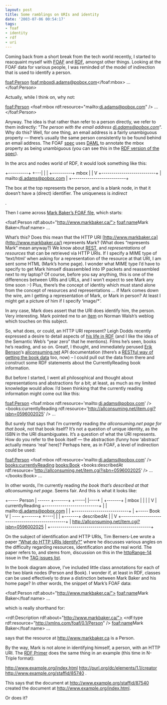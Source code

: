 ```yaml
---
layout: post
title: Some ramblings on URIs and identity
date: '2003-07-06 00:54:17'
tags:
- foaf
- identity
- rdf
- uri
---
```



Coming back from a short break from the tech world recently, I started to reacquaint myself with [FOAF](http://xmlns.com/foaf/0.1/ "FOAF: Friend Of A Friend Vocab") and [RDF](http://www.w3.org/RDF/ "RDF (Resource Description Framework)"), amongst other things. Looking at the FOAF data for various people, I was reminded of the model of indirection that is used to identify a person.

<foaf:Person> <foaf:mbox>dj.adams@pobox.com</foaf:mbox> ... </foaf:Person>

Actually, while I think on, why not:

<foaf:Person> <foaf:mbox rdf:resource="mailto:dj.adams@pobox.com" /> ... </foaf:Person>

Anyway. The idea is that rather than refer to a person directly, we refer to them indirectly: “*The person with the email address dj.adams@pobox.com*“. Why do this? Well, for one thing, an email address is a fairly unambiguous property — there’s usually the same person consistently to be found behind an email address. The FOAF [spec](http://xmlns.com/foaf/0.1/index.html) uses [DAML](http://www.daml.org/ "DAML: DARPA Agent Markup Language") to annotate the mbox property as being unambiguous (you can see this in the [RDF version of the spec](http://xmlns.com/foaf/0.1/index.rdf)).

In the arcs and nodes world of RDF, it would look something like this:

 +----------+ +---| | | +----------+ mbox | | V +---------------------------+ | mailto:dj.adams@pobox.com | +---------------------------+

The box at the top represents the person, and is a blank node, in that it doesn’t have a (direct) identifier. The uniqueness is *indirect*

.

Then I came across [Mark Baker’s FOAF file](http://www.markbaker.ca/foaf.rdf), which starts:

<foaf:Person rdf:about="http://www.markbaker.ca/"> <foaf:name>Mark Baker</foaf:name> ...

What’s this? Does this mean that the HTTP URI [http://www.markbaker.ca](http://www.markbaker.ca/) represents Mark? (What does “represents Mark” mean anyway?) We know about [REST](http://internet.conveyor.com/RESTwiki/moin.cgi/FrontPage "The REST Wiki's front page"), and *representations* of *resources* that can be retrieved via HTTP URIs. If I specify a MIME type of ‘text/html’ when asking for a representation of the resource at that URI, I am sent some HTML (Mark’s home page). I wonder what MIME type I’d have to specify to get Mark himself disassembled into IP packets and reassembled next to my laptop? Of course, before you say anything, this is one of the differences between URIs and URLs, and I won’t expect to see Mark any time soon :-) Plus, there’s the concept of identity which must stand alone from the concept of resources and representations … if Mark comes down the wire, am I getting a representation of Mark, or Mark in person? At least I might get a picture of him if I specify ‘image/*’.

In any case, Mark does assert that the URI does identify him, the person. Very interesting. Mark pointed me to an [item](http://norman.walsh.name/2003/06/06/karma "assigning URIs to people") on Norman Walsh’s weblog which touches on this subject.

So, what does, or could, an HTTP URI represent? Leigh Dodds recently expressed a desire to detail aspects of [his life in RDF](http://www.ldodds.com/blog/archives/000050.html) (and I like the idea of the Semantic Web’s “year zero” that he mentions). Films he’s seen, books he’s reading, and so on. Great!, I thought, and immediately perused [Erik Benson](http://erikbenson.com/)‘s [allconsuming.net](http://allconsuming.net/) API documentation (there’s a [RESTful way of getting the book data](http://allconsuming.net/news/000042.html) too, now) – I could pull out the data from there and construct some RDF statements about the CurrentlyReading book information.

But before I started, I went all philosophical and thought about representations and abstractions for a bit; at least, as much as my limited knowledge would allow. I’d been thinking that the currently reading information might come out like this:

<foaf:Person> <foaf:mbox rdf:resource='mailto:dj.adams@pobox.com' /> <books:currentlyReading rdf:resource='http://allconsuming.net/item.cgi?isbn=0596002025' /> ...

But surely that says that I’m currently reading *the allconsuming.net page for that book*, not that book itself? It’s not a question of unique identity, as the ISBN in the URI disambiguates. It’s a question of what the URI represents. How do you refer to the book itself — the abstraction (funny how ‘abstract’ actually means ‘real’ here)? Perhaps here, as in FOAF, a level of indirection could be used:

<foaf:Person> <foaf:mbox rdf:resource='mailto:dj.adams@pobox.com' /> <books:currentlyReading> <books:Book> <books:describedAt rdf:resource='http://allconsuming.net/item.cgi?isbn=0596002025' /> ... </books:Book> ...

In other words, I’m currently reading *the book that’s described at that allconsuming.net page*. Seems fair. And this is what it looks like:

 +----- Person | ------ +-------+ +-----| |----+ | +-------+ | mbox | | | | V | currentlyReading +---------------------------+ | | mailto:dj.adams@pobox.com | | +---------------------------+ | +----- Book V | ---- +-------+ +----| | | +-------+ describedAt | | V +--------------------------------------------------+ | http://allconsuming.net/item.cgi?isbn=0596002025 | +--------------------------------------------------+

On the subject of identification and HTTP URIs, Tim Berners-Lee wrote a paper [“What do HTTP URIs Identify?”](http://www.w3.org/DesignIssues/HTTP-URI.html) where he discusses various angles on the difficulty regarding resources, identification and the real world. The paper refers to, and stems from, discussion on this in the [httpRange-14](http://www.w3.org/2001/tag/ilist#httpRange-14) issue in the [TAG issues list](http://www.w3.org/2001/tag/ilist).

In the book diagram above, I’ve included little class annotations for each of the two blank nodes (Person and Book). I wonder if, at least in RDF, classes can be used effectively to draw a distinction between Mark Baker and his home page? In other words, the snippet of Mark’s FOAF data:

<foaf:Person rdf:about="http://www.markbaker.ca/"> <foaf:name>Mark Baker</foaf:name> ...

which is really shorthand for:

<rdf:Description rdf:about="http://www.markbaker.ca/"> <rdf:type rdf:resource="http://xmlns.com/foaf/0.1/Person" /> <foaf:name>Mark Baker</foaf:name> ...

says that the resource at http://www.markbaker.ca is a Person.

By the way, Mark is not alone in identifying himself, a person, with an HTTP URI. The [RDF Primer](http://www.w3.org/TR/2002/WD-rdf-primer-20020319/) does the same thing in an example (this time in N-Triple format):

<http://www.example.org/index.html> <http://purl.org/dc/elements/1.1/creator> <http://www.example.org/staffid/85740> .

This says that the document at http://www.example.org/staffid/87540 created the document at http://www.example.org/index.html.

Or does it?


